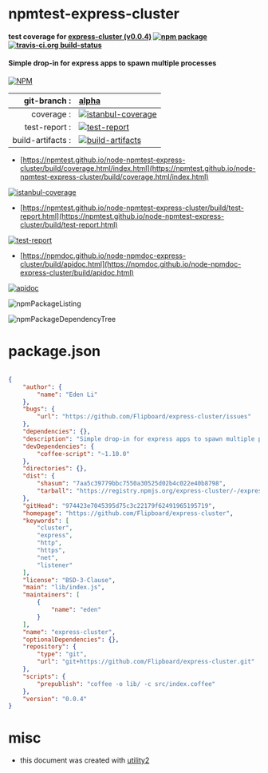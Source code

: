 # npmtest-express-cluster

#### test coverage for  [express-cluster (v0.0.4)](https://github.com/Flipboard/express-cluster)  [![npm package](https://img.shields.io/npm/v/npmtest-express-cluster.svg?style=flat-square)](https://www.npmjs.org/package/npmtest-express-cluster) [![travis-ci.org build-status](https://api.travis-ci.org/npmtest/node-npmtest-express-cluster.svg)](https://travis-ci.org/npmtest/node-npmtest-express-cluster)

#### Simple drop-in for express apps to spawn multiple processes

[![NPM](https://nodei.co/npm/express-cluster.png?downloads=true&downloadRank=true&stars=true)](https://www.npmjs.com/package/express-cluster)

| git-branch : | [alpha](https://github.com/npmtest/node-npmtest-express-cluster/tree/alpha)|
|--:|:--|
| coverage : | [![istanbul-coverage](https://npmtest.github.io/node-npmtest-express-cluster/build/coverage.badge.svg)](https://npmtest.github.io/node-npmtest-express-cluster/build/coverage.html/index.html)|
| test-report : | [![test-report](https://npmtest.github.io/node-npmtest-express-cluster/build/test-report.badge.svg)](https://npmtest.github.io/node-npmtest-express-cluster/build/test-report.html)|
| build-artifacts : | [![build-artifacts](https://npmtest.github.io/node-npmtest-express-cluster/glyphicons_144_folder_open.png)](https://github.com/npmtest/node-npmtest-express-cluster/tree/gh-pages/build)|

- [https://npmtest.github.io/node-npmtest-express-cluster/build/coverage.html/index.html](https://npmtest.github.io/node-npmtest-express-cluster/build/coverage.html/index.html)

[![istanbul-coverage](https://npmtest.github.io/node-npmtest-express-cluster/build/screenCapture.buildCi.browser.%252Ftmp%252Fbuild%252Fcoverage.lib.html.png)](https://npmtest.github.io/node-npmtest-express-cluster/build/coverage.html/index.html)

- [https://npmtest.github.io/node-npmtest-express-cluster/build/test-report.html](https://npmtest.github.io/node-npmtest-express-cluster/build/test-report.html)

[![test-report](https://npmtest.github.io/node-npmtest-express-cluster/build/screenCapture.buildCi.browser.%252Ftmp%252Fbuild%252Ftest-report.html.png)](https://npmtest.github.io/node-npmtest-express-cluster/build/test-report.html)

- [https://npmdoc.github.io/node-npmdoc-express-cluster/build/apidoc.html](https://npmdoc.github.io/node-npmdoc-express-cluster/build/apidoc.html)

[![apidoc](https://npmdoc.github.io/node-npmdoc-express-cluster/build/screenCapture.buildCi.browser.%252Ftmp%252Fbuild%252Fapidoc.html.png)](https://npmdoc.github.io/node-npmdoc-express-cluster/build/apidoc.html)

![npmPackageListing](https://npmtest.github.io/node-npmtest-express-cluster/build/screenCapture.npmPackageListing.svg)

![npmPackageDependencyTree](https://npmtest.github.io/node-npmtest-express-cluster/build/screenCapture.npmPackageDependencyTree.svg)



# package.json

```json

{
    "author": {
        "name": "Eden Li"
    },
    "bugs": {
        "url": "https://github.com/Flipboard/express-cluster/issues"
    },
    "dependencies": {},
    "description": "Simple drop-in for express apps to spawn multiple processes",
    "devDependencies": {
        "coffee-script": "~1.10.0"
    },
    "directories": {},
    "dist": {
        "shasum": "7aa5c39779bbc7550a30525d02b4c022e40b8798",
        "tarball": "https://registry.npmjs.org/express-cluster/-/express-cluster-0.0.4.tgz"
    },
    "gitHead": "974423e7045395d75c3c22179f62491965195719",
    "homepage": "https://github.com/Flipboard/express-cluster",
    "keywords": [
        "cluster",
        "express",
        "http",
        "https",
        "net",
        "listener"
    ],
    "license": "BSD-3-Clause",
    "main": "lib/index.js",
    "maintainers": [
        {
            "name": "eden"
        }
    ],
    "name": "express-cluster",
    "optionalDependencies": {},
    "repository": {
        "type": "git",
        "url": "git+https://github.com/Flipboard/express-cluster.git"
    },
    "scripts": {
        "prepublish": "coffee -o lib/ -c src/index.coffee"
    },
    "version": "0.0.4"
}
```



# misc
- this document was created with [utility2](https://github.com/kaizhu256/node-utility2)
